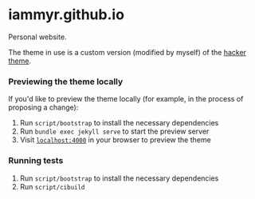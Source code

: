 # iammyr.github.io

Personal website.

The theme in use is a custom version (modified by myself) of the [hacker theme](https://github.com/pages-themes/hacker/).

### Previewing the theme locally

If you'd like to preview the theme locally (for example, in the process of proposing a change):

1. Run `script/bootstrap` to install the necessary dependencies
2. Run `bundle exec jekyll serve` to start the preview server
3. Visit [`localhost:4000`](http://localhost:4000) in your browser to preview the theme

### Running tests
1. Run `script/bootstrap` to install the necessary dependencies
2. Run `script/cibuild` 
